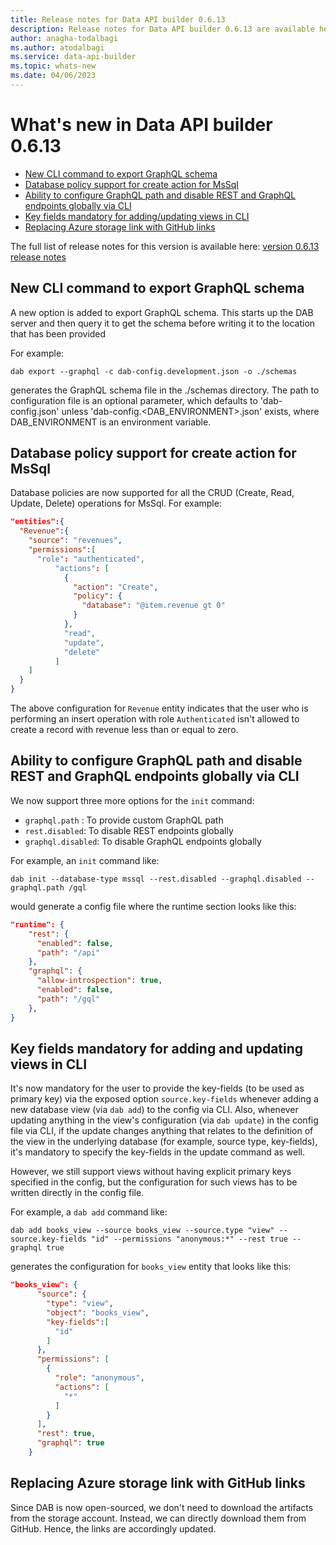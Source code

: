 ```yaml
---
title: Release notes for Data API builder 0.6.13 
description: Release notes for Data API builder 0.6.13 are available here.
author: anagha-todalbagi 
ms.author: atodalbagi
ms.service: data-api-builder 
ms.topic: whats-new 
ms.date: 04/06/2023
---
```


# What's new in Data API builder 0.6.13

- [New CLI command to export GraphQL schema](#new-cli-command-to-export-graphql-schema)
- [Database policy support for create action for MsSql](#database-policy-support-for-create-action-for-mssql)
- [Ability to configure GraphQL path and disable REST and GraphQL endpoints globally via CLI](#ability-to-configure-graphql-path-and-disable-rest-and-graphql-endpoints-globally-via-cli)
- [Key fields mandatory for adding/updating views in CLI](#key-fields-mandatory-for-adding-and-updating-views-in-cli)
- [Replacing Azure storage link with GitHub links](#replacing-azure-storage-link-with-github-links)

The full list of release notes for this version is available here: [version 0.6.13 release notes](https://github.com/Azure/data-api-builder/releases/tag/v0.6.13)

## New CLI command to export GraphQL schema

A new option is added to export GraphQL schema. This starts up the DAB server and then query it to get the schema before writing it to the location that has been provided

For example:

```text
dab export --graphql -c dab-config.development.json -o ./schemas
```

generates the GraphQL schema file in the ./schemas directory. The path to configuration file is an optional parameter, which defaults to 'dab-config.json' unless 'dab-config.<DAB_ENVIRONMENT>.json' exists, where DAB_ENVIRONMENT is an environment variable.

## Database policy support for create action for MsSql

Database policies are now supported for all the CRUD (Create, Read, Update, Delete) operations for MsSql.
For example:

```json
"entities":{
  "Revenue":{
    "source": "revenues",
    "permissions":[
      "role": "authenticated",
          "actions": [
            {
              "action": "Create",
              "policy": {
                "database": "@item.revenue gt 0"
              }
            },
            "read",
            "update",
            "delete"
          ]
    ]
  }
}
```

The above configuration for `Revenue` entity indicates that the user who is performing an insert operation with role `Authenticated` isn't allowed to create a record with revenue less than or equal to zero.

## Ability to configure GraphQL path and disable REST and GraphQL endpoints globally via CLI

We now support three more options for the `init` command:

- `graphql.path` : To provide custom GraphQL path
- `rest.disabled`: To disable REST endpoints globally
- `graphql.disabled`: To disable GraphQL endpoints globally

For example, an `init` command like:

```text
dab init --database-type mssql --rest.disabled --graphql.disabled --graphql.path /gql
```

would generate a config file where the runtime section looks like this:

```json
"runtime": {
    "rest": {
      "enabled": false,
      "path": "/api"
    },
    "graphql": {
      "allow-introspection": true,
      "enabled": false,
      "path": "/gql"
    },
}
```

## Key fields mandatory for adding and updating views in CLI

It's now mandatory for the user to provide the key-fields (to be used as primary key) via the exposed option `source.key-fields` whenever adding a new database view (via `dab add`) to the config via CLI. Also, whenever updating anything in the view's configuration (via `dab update`) in the config file via CLI, if the update changes anything that relates to the definition of the view in the underlying database (for example, source type, key-fields), it's mandatory to specify the key-fields in the update command as well.

However, we still support views without having explicit primary keys specified in the config, but the configuration for such views has to be written directly in the config file.

For example, a `dab add` command like:

```text
dab add books_view --source books_view --source.type "view" --source.key-fields "id" --permissions "anonymous:*" --rest true --graphql true
```

generates the configuration for `books_view` entity that looks like this:

```json
"books_view": {
      "source": {
        "type": "view",
        "object": "books_view",
        "key-fields":[
          "id"
        ]
      },
      "permissions": [
        {
          "role": "anonymous",
          "actions": [
            "*"
          ]
        }
      ],
      "rest": true,
      "graphql": true
    }
```

## Replacing Azure storage link with GitHub links

Since DAB is now open-sourced, we don't need to download the artifacts from the storage account. Instead, we can directly download them from GitHub. Hence, the links are accordingly updated.
